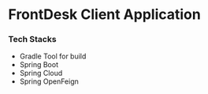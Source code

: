 # FrontDesk Client Application
### Tech Stacks
* Gradle Tool for build
* Spring Boot
* Spring Cloud
* Spring OpenFeign